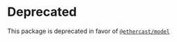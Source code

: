 # Deprecated

This package is deprecated in favor of [`@ethercast/model`](https://github.com/Ethercast/model)
